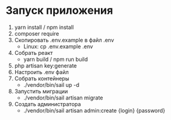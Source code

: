 # Запуск приложения
1. yarn install / npm install
2. composer require
3. Скопировать .env.example в файл .env
   - Linux: cp .env.example .env
4. Собрать реакт
   - yarn build / npm run build
5. php artisan key:generate
6. Настроить .env файл
7. Собрать контейнеры 
   - ./vendor/bin/sail up -d
8. Запустить миграции
    - ./vendor/bin/sail artisan migrate
9. Создать администратора
    - ./vendor/bin/sail artisan admin:create {login} {password}
